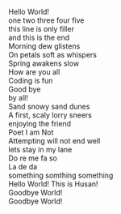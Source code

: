 Hello World!<br>
one two three four five<br>
this line is only filler<br>
and this is the end<br>
Morning dew glistens<br>
On petals soft as whispers<br>
Spring awakens slow<br>
How are you all<br>
Coding is fun <br>
Good bye <br>
by all!<br>
Sand snowy sand dunes<br>
A first, scaly lorry sneers<br>
enjoying the friend<br>
Poet I am Not<br>
Attempting will not end well<br>
lets stay in my lane<br>
Do re me fa so<br>
La de da <br>
something somthing something<br>
Hello World! This is Husan!<br>
Goodbye World!<br>
Goodbye World!<br>